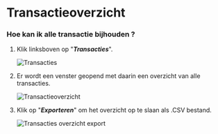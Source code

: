 # Transactieoverzicht


### Hoe kan ik alle transactie bijhouden ?

1.  Klik linksboven op "**_Transacties_**".

    <img src="https://raw.githubusercontent.com/teamforus/manuals/master/img/manual-aanbieder-transacties.png" alt="Transacties">

1.  Er wordt een venster geopend met daarin een overzicht van alle transacties.

    <img src="https://raw.githubusercontent.com/teamforus/manuals/master/img/manual-aanbieder-transactieoverzicht.png" alt="Transactieoverzicht">

1.  Klik op "**_Exporteren_**" om het overzicht op te slaan als .CSV bestand.

    <img src="https://raw.githubusercontent.com/teamforus/manuals/master/img/manual-aanbieder-transactieoverzicht-export.png" alt="Transacties overzicht export">
